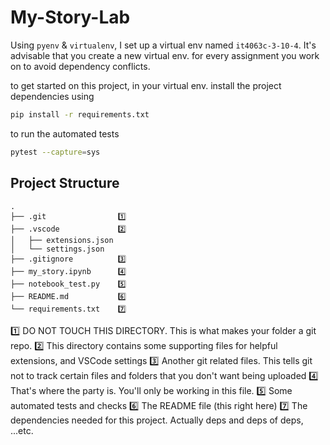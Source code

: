 # My-Story-Lab
Using `pyenv` & `virtualenv`, I set up a virtual env named `it4063c-3-10-4`.
It's advisable that you create a new virtual env. for every assignment you work on to avoid dependency conflicts.

to get started on this project, in your virtual env. install the project dependencies
using 
```bash
pip install -r requirements.txt
```

to run the automated tests 
```bash 
pytest --capture=sys
```

## Project Structure
```
.
├── .git                1️⃣  
├── .vscode             2️⃣  
│   ├── extensions.json 
│   └── settings.json   
├── .gitignore          3️⃣  
├── my_story.ipynb      4️⃣  
├── notebook_test.py    5️⃣  
├── README.md           6️⃣  
└── requirements.txt    7️⃣  
```
1️⃣ DO NOT TOUCH THIS DIRECTORY. This is what makes your folder a git repo.
2️⃣ This directory contains some supporting files for helpful extensions, and VSCode settings 
3️⃣ Another git related files. This tells git not to track certain files and folders that you don't want being uploaded
4️⃣ That's where the party is. You'll only be working in this file.
5️⃣ Some automated tests and checks
6️⃣ The README file (this right here)
7️⃣ The dependencies needed for this project. Actually deps and deps of deps, ...etc.